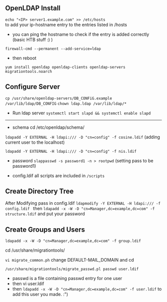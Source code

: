 ## OpenLDAP Install

`echo "<IP> server1.example.com" >> /etc/hosts`   
to add your ip-hostname entry to the entries listed in /hosts    
- you can ping the hostname to check if the entry is added correctly (basic HTB stuff :) )

`firewall-cmd --permanent --add-service=ldap`
- then reboot


`yum install openldap openldap-clients openldap-servers migrationtools.noarch`



## Configure  Server
`cp /usr/share/openldap-servers/DB_CONFiG.example /var/lib/ldap/DB_CONFIG`
`chown ldap.ldap /var/lib/ldap/*`
- Run ldap server
`systemctl start slapd && systemctl enable slapd`
________
- schema 
cd /etc/openldap/schema/

`ldapadd -Y EXTERNAL -H ldapi:/// -D "cn=config" -f cosine.ldif`    (adding  current user to the localhost)

`ldapadd -Y EXTERNAL -H ldapi:/// -D "cn=config" -f nis.ldif` 

- password
`slappasswd -s password1 -n > rootpwd`  (setting pass to be password1)

- config.ldif
all scripts are included in `/scripts`


## Create Directory Tree

After Modifying pass in config.ldif
`ldapmodify -Y EXTERNAL -H ldapi:/// -f config.ldif `
then 
`ldapadd -x -W -D "cn=Manager,dc=example,dc=com" -f structure.ldif`
and put your password


## Create Groups and Users
`ldapadd -x -W -D "cn=Manager,dc=example,dc=com" -f group.ldif`

cd /usr/share/migrationtools/

`vi migrate_common.ph` change DEFAULT-MAIL_DOMAIN and cd

`/usr/share/migrationtools/migrate_passwd.pl passwd user.ldif`
- passwd is a file containing passwd entry for one user 
- then vi user.ldif
- then `ldapadd -x -W -D "cn=Manager,dc=example,dc=com" -f user.ldif` to add this user you made. :")

